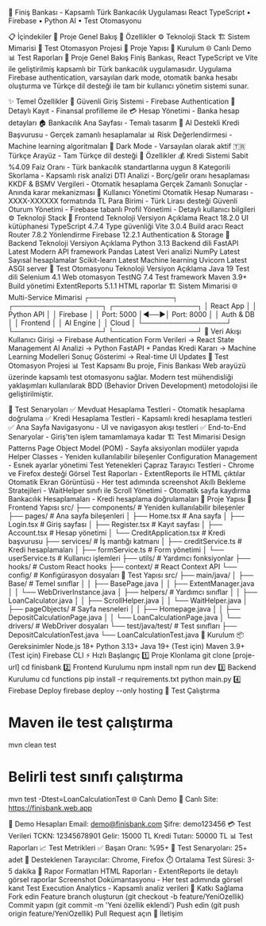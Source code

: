 🏦 Finiş Bankası - Kapsamlı Türk Bankacılık Uygulaması
React TypeScript • Firebase • Python AI • Test Otomasyonu

📋 İçindekiler
🏦 Proje Genel Bakış
🚀 Özellikler
⚙️ Teknoloji Stack
🏗️ Sistem Mimarisi
🧪 Test Otomasyon Projesi
📁 Proje Yapısı
🔧 Kurulum
🌐 Canlı Demo
📊 Test Raporları
🏦 Proje Genel Bakış
Finiş Bankası, React TypeScript ve Vite ile geliştirilmiş kapsamlı bir Türk bankacılık uygulamasıdır. Uygulama Firebase authentication, varsayılan dark mode, otomatik banka hesabı oluşturma ve Türkçe dil desteği ile tam bir kullanıcı yönetim sistemi sunar.

✨ Temel Özellikler
🔐 Güvenli Giriş Sistemi - Firebase Authentication
📝 Detaylı Kayıt - Finansal profilleme ile
💳 Hesap Yönetimi - Banka hesap detayları
🏠 Bankacılık Ana Sayfası - Temalı tasarım
🤖 AI Destekli Kredi Başvurusu - Gerçek zamanlı hesaplamalar
📊 Risk Değerlendirmesi - Machine learning algoritmaları
🌙 Dark Mode - Varsayılan olarak aktif
🇹🇷 Türkçe Arayüz - Tam Türkçe dil desteği
🚀 Özellikler
💰 Kredi Sistemi
Sabit %4.09 Faiz Oranı - Türk bankacılık standartlarına uygun
8 Kategorili Skorlama - Kapsamlı risk analizi
DTI Analizi - Borç/gelir oranı hesaplaması
KKDF & BSMV Vergileri - Otomatik hesaplama
Gerçek Zamanlı Sonuçlar - Anında karar mekanizması
👤 Kullanıcı Yönetimi
Otomatik Hesap Numarası - XXXX-XXXXXX formatında
TL Para Birimi - Türk Lirası desteği
Güvenli Oturum Yönetimi - Firebase tabanlı
Profil Yönetimi - Detaylı kullanıcı bilgileri
⚙️ Teknoloji Stack
🎨 Frontend
Teknoloji	Versiyon	Açıklama
React	18.2.0	UI kütüphanesi
TypeScript	4.7.4	Type güvenliği
Vite	3.0.4	Build aracı
React Router	7.8.2	Yönlendirme
Firebase	12.2.1	Authentication & Storage
🐍 Backend
Teknoloji	Versiyon	Açıklama
Python	3.13	Backend dili
FastAPI	Latest	Modern API framework
Pandas	Latest	Veri analizi
NumPy	Latest	Sayısal hesaplamalar
Scikit-learn	Latest	Machine learning
Uvicorn	Latest	ASGI server
🧪 Test Otomasyonu
Teknoloji	Versiyon	Açıklama
Java	19	Test dili
Selenium	4.1	Web otomasyon
TestNG	7.4	Test framework
Maven	3.9+	Build yönetimi
ExtentReports	5.1.1	HTML raporlar
🏗️ Sistem Mimarisi
🌐 Multi-Service Mimarisi
┌─────────────────┐ ┌──────────────────┐ ┌─────────────────┐
│   React App     │ │   Python API     │ │    Firebase     │
│   Port: 5000    │◄──►│   Port: 8000     │ │   Auth & DB     │
│   Frontend      │ │   AI Engine      │ │     Cloud       │
└─────────────────┘ └──────────────────┘ └─────────────────┘
🔄 Veri Akışı
Kullanıcı Girişi → Firebase Authentication
Form Verileri → React State Management
AI Analizi → Python FastAPI + Pandas
Kredi Kararı → Machine Learning Modelleri
Sonuç Gösterimi → Real-time UI Updates
🧪 Test Otomasyon Projesi
📊 Test Kapsamı
Bu proje, Finis Bankası Web arayüzü üzerinde kapsamlı test otomasyonu sağlar. Modern test mühendisliği yaklaşımları kullanılarak BDD (Behavior Driven Development) metodolojisi ile geliştirilmiştir.

🎯 Test Senaryoları
✅ Mevduat Hesaplama Testleri - Otomatik hesaplama doğrulama
✅ Kredi Hesaplama Testleri - Kapsamlı kredi hesaplama testleri
✅ Ana Sayfa Navigasyonu - UI ve navigasyon akışı testleri
✅ End-to-End Senaryolar - Giriş'ten işlem tamamlamaya kadar
🏗️ Test Mimarisi
Design Patterns
Page Object Model (POM) - Sayfa aksiyonları modüler yapıda
Helper Classes - Yeniden kullanılabilir bileşenler
Configuration Management - Esnek ayarlar yönetimi
Test Yetenekleri
Çapraz Tarayıcı Testleri - Chrome ve Firefox desteği
Görsel Test Raporları - ExtentReports ile HTML çıktılar
Otomatik Ekran Görüntüsü - Her test adımında screenshot
Akıllı Bekleme Stratejileri - WaitHelper sınıfı ile
Scroll Yönetimi - Otomatik sayfa kaydırma
Bankacılık Hesaplamaları - Kredi hesaplama doğrulamaları
📁 Proje Yapısı
🎨 Frontend Yapısı
src/
├── components/           # Yeniden kullanılabilir bileşenler
├── pages/               # Ana sayfa bileşenleri
│   ├── Home.tsx         # Ana sayfa
│   ├── Login.tsx        # Giriş sayfası
│   ├── Register.tsx     # Kayıt sayfası
│   ├── Account.tsx      # Hesap yönetimi
│   └── CreditApplication.tsx # Kredi başvurusu
├── services/            # İş mantığı katmanı
│   ├── creditService.ts # Kredi hesaplamaları
│   ├── formService.ts   # Form yönetimi
│   └── userService.ts   # Kullanıcı işlemleri
├── utils/               # Yardımcı fonksiyonlar
├── hooks/               # Custom React hooks
├── context/             # React Context API
└── config/              # Konfigürasyon dosyaları
🧪 Test Yapısı
src/
├── main/java/
│   ├── Base/                    # Temel sınıflar
│   │   ├── BasePage.java
│   │   ├── ExtentManager.java
│   │   └── WebDriverInstance.java
│   ├── helpers/                 # Yardımcı sınıflar
│   │   ├── LoanCalculator.java
│   │   ├── ScrollHelper.java
│   │   └── WaitHelper.java
│   ├── pageObjects/             # Sayfa nesneleri
│   │   ├── Homepage.java
│   │   ├── DepositCalculationPage.java
│   │   └── LoanCalculationPage.java
│   └── drivers/                 # WebDriver dosyaları
└── test/java/test/              # Test sınıfları
    ├── DepositCalculationTest.java
    └── LoanCalculationTest.java
🔧 Kurulum
📦 Gereksinimler
Node.js 18+
Python 3.13+
Java 19+ (Test için)
Maven 3.9+ (Test için)
Firebase CLI
⚡ Hızlı Başlangıç
1️⃣ Proje Klonlama
git clone [proje-url]
cd finisbank
2️⃣ Frontend Kurulumu
npm install
npm run dev
3️⃣ Backend Kurulumu
cd functions
pip install -r requirements.txt
python main.py
4️⃣ Firebase Deploy
firebase deploy --only hosting
🧪 Test Çalıştırma
# Maven ile test çalıştırma
mvn clean test
# Belirli test sınıfı çalıştırma  
mvn test -Dtest=LoanCalculationTest
🌐 Canlı Demo
🔗 Canlı Site: https://finisbank.web.app

🔑 Demo Hesapları
Email: demo@finisbank.com
Şifre: demo123456
💳 Test Verileri
TCKN: 12345678901
Gelir: 15000 TL
Kredi Tutarı: 50000 TL
📊 Test Raporları
📈 Test Metrikleri
✅ Başarı Oranı: %95+
🧪 Test Senaryoları: 25+ adet
📱 Desteklenen Tarayıcılar: Chrome, Firefox
⏱️ Ortalama Test Süresi: 3-5 dakika
📄 Rapor Formatları
HTML Raporları - ExtentReports ile detaylı görsel raporlar
Screenshot Dokümantasyonu - Her test adımında görsel kanıt
Test Execution Analytics - Kapsamlı analiz verileri
🤝 Katkı Sağlama
Fork edin
Feature branch oluşturun (git checkout -b feature/YeniOzellik)
Commit yapın (git commit -m 'Yeni özellik eklendi')
Push edin (git push origin feature/YeniOzellik)
Pull Request açın
📧 İletişim
